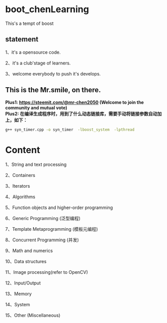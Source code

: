 # boot_chenLearning
This's a tempt of boost

## statement

1、it's a opensource code.

2、it's a club'stage of learners.

3、welcome everybody to push it's develops.

## This is the Mr.smile, on there.

**Plus1: https://steemit.com/@mr-chen2050 (Welcome to join the community and mutual vote)**   
**Plus2: 在编译生成程序时，用到了什么动态链接库，需要手动将链接参数自动加上，如下：**  
```sh
g++ syn_timer.cpp -o syn_timer  -lboost_system  -lpthread
```

# Content 

1、String and text processing 

2、Containers

3、Iterators

4、Algorithms 

5、Function objects and higher-order programming

6、Generic Programming (泛型编程)

7、Template Metaprogramming (模板元编程)

8、Concurrent Programming (并发)

9、Math and numerics

10、Data structures

11、Image processing(refer to OpenCV)

12、Input/Output 

13、Memory

14、System  

15、Other (Miscellaneous)